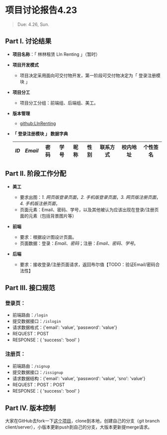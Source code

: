 # 项目讨论报告4.23

> Due: 4.26, Sun.

## Part I. 讨论结果

- **项目名称**：「 林林租赁 Lln Renting 」（暂时）

- **项目开发模式**
	- 项目决定采用面向可交付物开发，第一阶段可交付物决定为「 登录注册模块 」

- **项目分工**
	- 项目分工分组：前端组、后端组、美工。

- **版本管理**
	- [github:LlnRenting](https://github.com/Yuecooo/LlnRenting#llnrenting)

- **「 登录注册模块 」 数据字典**

	| _ID_ | _Email_ | 密码 | 学号 | 昵称 | 性别 | 联系方式 | 校内地址 | 个性签名 |
	| :-----: | :-----: | :-----: | :-----: | :-----: | :-----: | :-----: | :-----: | :-----: |


## Part II. 阶段工作分配

- **美工**
	- 要求出图：_1. 网页版登录页面_，_2. 手机版登录页面_，_3. 网页版注册页面_，_4. 手机版注册页面_，
	- 页面元素：Email、密码、学号，以及其他被认为应该出现在登录/注册页面的元素（包括背景图片等）

- **前端**
	- 要求：根据设计图设计页面。
	- 页面数据：登录：_Email_、_密码_；注册：_Email_、_密码_、_学号_。

- **后端**
	- 要求：接收登录/注册页面请求，返回布尔值【TODO：验证Email/密码合法性】

## Part III. 接口规范

### 登录页：

- 前端路由：`/login`
- 提交数据接口：`/islogin`
- 请求数据格式：{'email': 'value', 'password': 'value'}
- REQUEST：POST
- RESPONSE：{ 'success': 'bool' }

### 注册页：

- 前端路由：`/signup`
- 提交数据接口：`/issignup`
- 请求数据结构：{'email': 'value', 'password': 'value', 'sno': 'value'}
- REQUEST：POST：POST
- RESPONSE：{ 'success': 'bool' }

## Part IV. 版本控制

大家在GitHub去fork一下[这个项目](https://github.com/Yuecooo/LlnRenting#llnrenting)，clone到本地，创建自己的分支（git branch client/server），小版本更新push到自己的分支，大版本更新提merge请求。